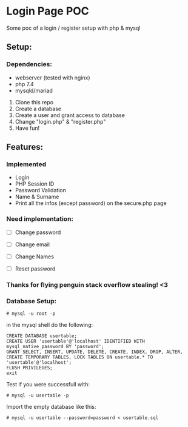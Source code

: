 # Login Page POC
Some poc of a login / register setup with php & mysql

## Setup:

### Dependencies:
- webserver (tested with nginx)
- php 7.4
- mysqld/mariad


1. Clone this repo
2. Create a database
3. Create a user and grant access to database
4. Change "login.php" & "register.php"
5. Have fun!

## Features:
### Implemented
- Login
- PHP Session ID
- Password Validation
- Name & Surname
- Print all the infos (except password) on the secure.php page
  
### Need implementation:
- [ ] Change password
- [ ] Change email
- [ ] Change Names
- [ ] Reset password


### Thanks for flying penguin stack overflow stealing! <3

### Database Setup:

`````
# mysql -u root -p
```````
in the mysql shell do the following:

``````
CREATE DATABASE usertable;
CREATE USER 'usertable'@'localhost' IDENTIFIED WITH mysql_native_password BY 'password';
GRANT SELECT, INSERT, UPDATE, DELETE, CREATE, INDEX, DROP, ALTER, CREATE TEMPORARY TABLES, LOCK TABLES ON usertable.* TO 'usertable'@'localhost';
FLUSH PRIVILEGES;
exit
``````
Test if you were successfull with:
`````
# mysql -u usertable -p
```````
Import the empty database like this:
`````
# mysql -u usertable --password=password < usertable.sql
```````
